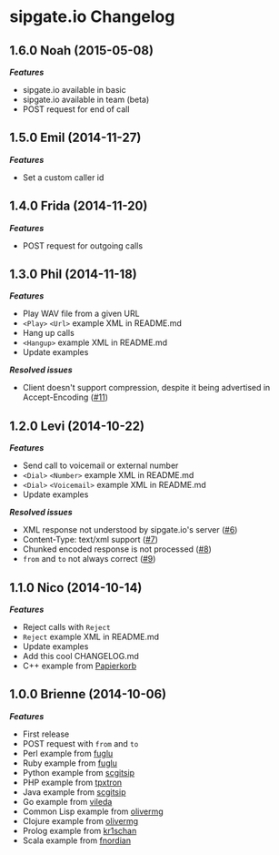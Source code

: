 sipgate.io Changelog
====================

1.6.0 Noah (2015-05-08)
-----------------------
***Features***
* sipgate.io available in basic
* sipgate.io available in team (beta)
* POST request for end of call

1.5.0 Emil (2014-11-27)
-----------------------
***Features***
* Set a custom caller id

1.4.0 Frida (2014-11-20)
-----------------------
***Features***
* POST request for outgoing calls

1.3.0 Phil (2014-11-18)
-----------------------
***Features***
* Play WAV file from a given URL
* ```<Play>``` ```<Url>``` example XML in README.md
* Hang up calls
* ```<Hangup>``` example XML in README.md
* Update examples

***Resolved issues***
* Client doesn't support compression, despite it being advertised in Accept-Encoding ([#11](https://github.com/sipgate/sipgate.io/issues/11))

1.2.0 Levi (2014-10-22)
-----------------------
***Features***
* Send call to voicemail or external number
* ```<Dial>``` ```<Number>``` example XML in README.md
* ```<Dial>``` ```<Voicemail>``` example XML in README.md
* Update examples

***Resolved issues***
* XML response not understood by sipgate.io's server ([#6](https://github.com/sipgate/sipgate.io/issues/6))
* Content-Type: text/xml support ([#7](https://github.com/sipgate/sipgate.io/issues/7))
* Chunked encoded response is not processed ([#8](https://github.com/sipgate/sipgate.io/issues/8))
* ```from``` and ```to``` not always correct ([#9](https://github.com/sipgate/sipgate.io/issues/9))

1.1.0 Nico (2014-10-14)
-----------------------
***Features***
* Reject calls with ```Reject```
* ```Reject``` example XML in README.md
* Update examples
* Add this cool CHANGELOG.md
* C++ example from  [Papierkorb](https://github.com/Papierkorb)

1.0.0 Brienne (2014-10-06)
--------------------------
***Features***
* First release
* POST request with ```from``` and ```to```
* Perl example from [fuglu](https://github.com/fuglu)
* Ruby example from [fuglu](https://github.com/fuglu)
* Python example from [scgitsip](https://github.com/scgitsip)
* PHP example from [tpxtron](https://github.com/tpxtron)
* Java example from [scgitsip](https://github.com/scgitsip)
* Go example from [vileda](https://github.com/vileada)
* Common Lisp example from [olivermg](https://github.com/olivermg)
* Clojure example from [olivermg](https://github.com/olivermg)
* Prolog example from [kr1schan](https://github.com/kr1schan)
* Scala example from [fnordian](https://github.com/fnordian)
